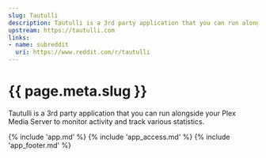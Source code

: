 ```yaml
---
slug: Tautulli
description: Tautulli is a 3rd party application that you can run alongside your Plex Media Server to monitor activity and track various statistics
upstream: https://tautulli.com
links:
- name: subreddit
  uri: https://www.reddit.com/r/tautulli
---
```


# {{ page.meta.slug }}

Tautulli is a 3rd party application that you can run alongside your Plex Media Server to monitor activity and track various statistics.

{% include 'app.md' %}
{% include 'app_access.md' %}
{% include 'app_footer.md' %}